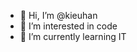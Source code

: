 - 👋 Hi, I’m @kieuhan
- 👀 I’m interested in code
- 🌱 I’m currently learning IT


<!---
zzkunzz/zzkunzz is a ✨ special ✨ repository because its `README.md` (this file) appears on your GitHub profile.
You can click the Preview link to take a look at your changes.
--->
